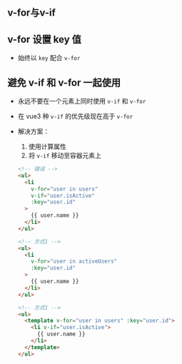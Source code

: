 ## v-for与v-if

## v-for 设置 key 值

+ 始终以 `key` 配合 `v-for`

## 避免 v-if 和 v-for 一起使用

+ 永远不要在一个元素上同时使用 `v-if` 和 `v-for`
+ 在 vue3 种 `v-if` 的优先级现在高于 `v-for`

+ 解决方案：

  1. 使用计算属性
  2. 将 `v-if` 移动至容器元素上

  ```html
  <!-- 错误 -->
  <ul>
    <li
      v-for="user in users"
      v-if="user.isActive"
      :key="user.id"
    >
      {{ user.name }}
    </li>
  </ul>
  ```

  ```html
  <!-- 方式1 -->
  <ul>
    <li
      v-for="user in activeUsers"
      :key="user.id"
    >
      {{ user.name }}
    </li>
  </ul>

  <!-- 方式1 -->
  <ul>
    <template v-for="user in users" :key="user.id">
      <li v-if="user.isActive">
        {{ user.name }}
      </li>
    </template>
  </ul>
  ```
